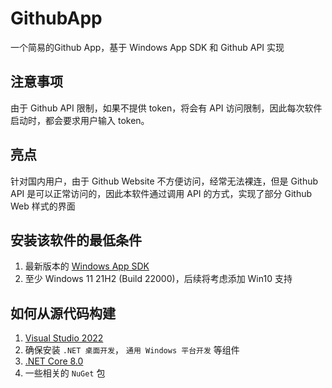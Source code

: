 # GithubApp

一个简易的Github App，基于 Windows App SDK 和 Github API 实现

## 注意事项

由于 Github API 限制，如果不提供 token，将会有 API 访问限制，因此每次软件启动时，都会要求用户输入 token。

## 亮点

针对国内用户，由于 Github Website 不方便访问，经常无法裸连，但是 Github API 是可以正常访问的，因此本软件通过调用 API 的方式，实现了部分 Github Web 样式的界面

## 安装该软件的最低条件

1. 最新版本的 [Windows App SDK](https://learn.microsoft.com/zh-cn/windows/apps/windows-app-sdk/downloads)
2. 至少 Windows 11 21H2 (Build 22000)，后续将考虑添加 Win10 支持

## 如何从源代码构建

1. [Visual Studio 2022](https://visualstudio.microsoft.com/zh-hans/vs/)
2. 确保安装 `.NET 桌面开发`， `通用 Windows 平台开发` 等组件
3. [.NET Core 8.0](https://dotnet.microsoft.com/zh-cn/download/dotnet/8.0)
4. 一些相关的 `NuGet` 包
